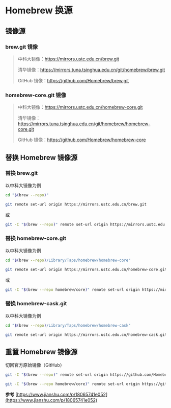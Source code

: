 # Homebrew 换源

## 镜像源

### brew.git 镜像

> 中科大镜像：https://mirrors.ustc.edu.cn/brew.git
>
> 清华镜像：https://mirrors.tuna.tsinghua.edu.cn/git/homebrew/brew.git
>
> GitHub 镜像：https://github.com/Homebrew/brew.git

### homebrew-core.git 镜像

> 中科大镜像：https://mirrors.ustc.edu.cn/homebrew-core.git
>
> 清华镜像：https://mirrors.tuna.tsinghua.edu.cn/git/homebrew/homebrew-core.git
>
> GitHub 镜像：https://github.com/Homebrew/homebrew-core

## 替换 Homebrew 镜像源

### 替换 brew.git

以中科大镜像为例

```bash
cd "$(brew --repo)"

git remote set-url origin https://mirrors.ustc.edu.cn/brew.git
```

或

```bash
git -C "$(brew --repo)" remote set-url origin https://mirrors.ustc.edu.cn/brew.git
```

### 替换 homebrew-core.git

以中科大镜像为例

```bash
cd "$(brew --repo)/Library/Taps/homebrew/homebrew-core"

git remote set-url origin https://mirrors.ustc.edu.cn/homebrew-core.git
```

或

```bash
git -C "$(brew --repo homebrew/core)" remote set-url origin https://mirrors.ustc.edu.cn/homebrew-core.git
```

### 替换 homebrew-cask.git

以中科大镜像为例

```bash
cd "$(brew --repo)/Library/Taps/homebrew/homebrew-cask"

git remote set-url origin https://mirrors.ustc.edu.cn/homebrew-cask.git
```

## 重置 Homebrew 镜像源

切回官方原始镜像（GitHub）

```bash
git -C "$(brew --repo)" remote set-url origin https://github.com/Homebrew/brew.git

git -C "$(brew --repo homebrew/core)" remote set-url origin https://github.com/Homebrew/homebrew-core
```

**参考**
[https://www.jianshu.com/p/18065741e052](https://www.jianshu.com/p/18065741e052)
